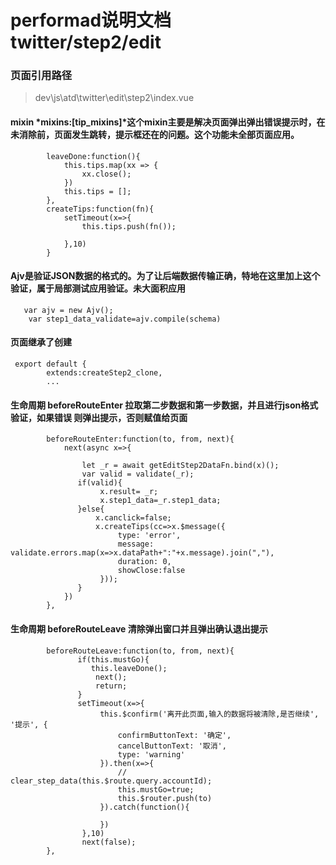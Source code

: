 # performad说明文档 twitter/step2/edit
### 页面引用路径 
> dev\js\atd\twitter\edit\step2\index.vue
#### mixin *mixins:[tip_mixins]*这个mixin主要是解决页面弹出弹出错误提示时，在未消除前，页面发生跳转，提示框还在的问题。这个功能未全部页面应用。
```
        leaveDone:function(){
            this.tips.map(xx => {
                xx.close();
            })
            this.tips = [];
        },
        createTips:function(fn){
            setTimeout(x=>{
                this.tips.push(fn());

            },10)
        }

```

#### Ajv是验证JSON数据的格式的。为了让后端数据传输正确，特地在这里加上这个验证，属于局部测试应用验证。未大面积应用 
```
   var ajv = new Ajv();
    var step1_data_validate=ajv.compile(schema)
```

#### 页面继承了创建
```
 export default {
        extends:createStep2_clone,
        ...
```

#### 生命周期 beforeRouteEnter 拉取第二步数据和第一步数据，并且进行json格式验证，如果错误 则弹出提示，否则赋值给页面
```
        beforeRouteEnter:function(to, from, next){
            next(async x=>{

                let _r = await getEditStep2DataFn.bind(x)();
                var valid = validate(_r);
               if(valid){
                    x.result= _r;
                    x.step1_data=_r.step1_data;
               }else{
                   x.canclick=false;
                   x.createTips(cc=>x.$message({
                        type: 'error',
                        message: validate.errors.map(x=>x.dataPath+":"+x.message).join(","),
                        duration: 0,
                        showClose:false
                    }));
               }
            })
        },
```


#### 生命周期  beforeRouteLeave 清除弹出窗口并且弹出确认退出提示
```
        beforeRouteLeave:function(to, from, next){
               if(this.mustGo){
                  this.leaveDone();
                   next();
                   return;
               }
               setTimeout(x=>{
                    this.$confirm('离开此页面,输入的数据将被清除,是否继续', '提示', {
                        confirmButtonText: '确定',
                        cancelButtonText: '取消',
                        type: 'warning'
                    }).then(x=>{
                        //  clear_step_data(this.$route.query.accountId);
                        this.mustGo=true;
                        this.$router.push(to)
                    }).catch(function(){

                    })
                },10)
                next(false);
        },
```